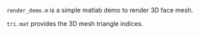  `render_demo.m` is a simple matlab demo to render 3D face mesh.

`tri.mat` provides the 3D mesh triangle indices.
